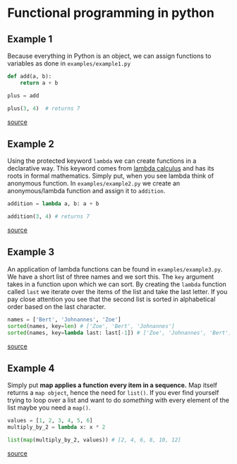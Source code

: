 # Functional programming in python

## Example 1

Because everything in Python is an object, we can assign functions to variables
as done in `examples/example1.py`

```python
def add(a, b):
    return a + b

plus = add

plus(3, 4)  # returns 7
```

[source](https://kite.com/blog/python/functional-programming/)

## Example 2

Using the protected keyword `lambda` we can create functions in a declarative
way. This keyword comes from [lambda
calculus](https://www.inf.fu-berlin.de/lehre/WS03/alpi/lambda.pdf) and has its
roots in formal mathematics. Simply put, when you see lambda think of anonymous
function. In `examples/example2.py` we create an anonymous/lambda function and
assign it to `addition`. 

```python
addition = lambda a, b: a + b

addition(3, 4) # returns 7
```

[source](https://kite.com/blog/python/functional-programming/)

## Example 3

An application of lambda functions can be found in `examples/example3.py`. We
have a short list of three names and we sort this. The `key` argument takes in a
function upon which we can sort. By creating the `lambda` function called `last`
we iterate over the items of the list and take the last letter. If you pay close
attention you see that the second list is sorted in alphabetical order based on
the last character. 

```python
names = ['Bert', 'Johnannes', 'Zoe']
sorted(names, key=len) # ['Zoe', 'Bert', 'Johnannes']
sorted(names, key=lambda last: last[-1]) # ['Zoe', 'Johnannes', 'Bert']
```

[source](https://kite.com/blog/python/functional-programming/)

## Example 4

Simply put **map applies a function every item in a sequence.** Map itself
returns a `map object`, hence the need for `list()`. If you ever find yourself
trying to loop over a list and want to do *something* with every element of the
list maybe you need a `map()`. 

```python
values = [1, 2, 3, 4, 5, 6]
multiply_by_2 = lambda x: x * 2

list(map(multiply_by_2, values)) # [2, 4, 6, 8, 10, 12]
```

[source](https://kite.com/blog/python/functional-programming/)
